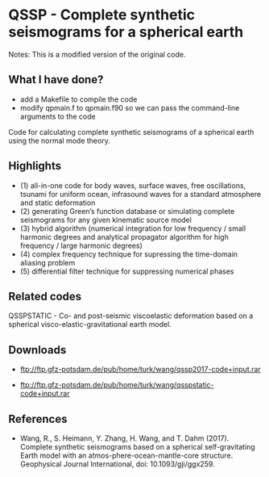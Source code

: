 # QSSP - Complete synthetic seismograms for a spherical earth

Notes: This is a modified version of the original code. 

## What I have done?
- add a Makefile to compile the code
- modify qpmain.f to qpmain.f90 so we can pass the command-line arguments to the code

Code for calculating complete synthetic seismograms of a spherical earth using the normal mode theory.

## Highlights
- (1) all-in-one code for body waves, surface waves, free oscillations, tsunami for uniform ocean, infrasound waves for a standard atmosphere and static deformation
- (2) generating Green’s function database or simulating complete seismograms for any given kinematic source model
- (3) hybrid algorithm (numerical integration for low frequency / small harmonic degrees and analytical propagator algorithm for high frequency / large harmonic degrees)
- (4) complex frequency technique for supressing the time-domain aliasing problem
- (5) differential filter technique for suppressing numerical phases

## Related codes
QSSPSTATIC - Co- and post-seismic viscoelastic deformation based on a spherical visco-elastic-gravitational earth model.

## Downloads
- ftp://ftp.gfz-potsdam.de/pub/home/turk/wang/qssp2017-code+input.rar

- ftp://ftp.gfz-potsdam.de/pub/home/turk/wang/qsspstatic-code+input.rar

## References
- Wang, R., S. Heimann, Y. Zhang, H. Wang, and T. Dahm (2017). Complete synthetic seismograms based on a spherical self-gravitating Earth model with an atmos-phere-ocean-mantle-core structure. Geophysical Journal International, doi: 10.1093/gji/ggx259.